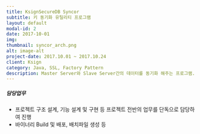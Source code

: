```yaml
---
title: KsignSecureDB Syncor 
subtitle: 키 동기화 유틸리티 프로그램
layout: default
modal-id: 2
date: 2017-10-01
img: 
thumbnail: syncor_arch.png
alt: image-alt
project-date: 2017.10.01 ~ 2017.10.24
client: Ksign
category: Java, SSL, Factory Pattern
description: Master Server와 Slave Server간의 데이터를 동기화 해주는 프로그램. Windows 환경에서 MSSQL DBMS 데이터를 동기화 함
---
```

##### 담당업무
* 프로젝트 구조 설계, 기능 설계 및 구현 등 프로젝트 전반의 업무를 단독으로 담당하여 진행
* 바이너리 Build 및 배포, 배치파일 생성 등